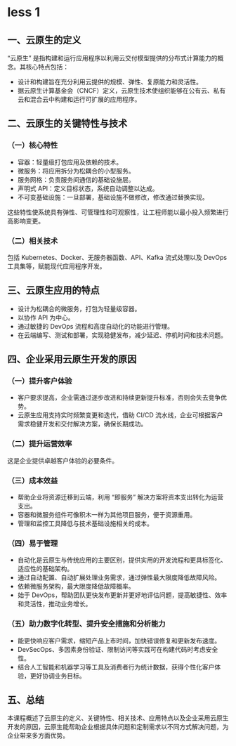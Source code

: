 # less 1

## 一、云原生的定义

“云原生” 是指构建和运行应用程序以利用云交付模型提供的分布式计算能力的概念。其核心特点包括：

- 设计和构建旨在充分利用云提供的规模、弹性、复原能力和灵活性。
- 据云原生计算基金会（CNCF）定义，云原生技术使组织能够在公有云、私有云和混合云中构建和运行可扩展的应用程序。

## 二、云原生的关键特性与技术

### （一）核心特性

- 容器：轻量级打包应用及依赖的技术。
- 微服务：将应用拆分为松耦合的小型服务。
- 服务网格：负责服务间通信的基础设施层。
- 声明式 API：定义目标状态，系统自动调整以达成。
- 不可变基础设施：一旦部署，基础设施不做修改，修改通过替换实现。

这些特性使系统具有弹性、可管理性和可观察性，让工程师能以最小投入频繁进行高影响变更。

### （二）相关技术

包括 Kubernetes、Docker、无服务器函数、API、Kafka 流式处理以及 DevOps 工具集等，赋能现代应用程序开发。

## 三、云原生应用的特点

- 设计为松耦合的微服务，打包为轻量级容器。
- 以协作 API 为中心。
- 通过敏捷的 DevOps 流程和高度自动化的功能进行管理。
- 在云端编写、测试和部署，实现稳健发布，减少延迟、停机时间和技术问题。

## 四、企业采用云原生开发的原因

### （一）提升客户体验

- 客户要求提高，企业需通过逐步改进和持续更新提升标准，否则会失去竞争优势。
- 云原生应用支持实时频繁变更和迭代，借助 CI/CD 流水线，企业可根据客户需求稳健开发和交付解决方案，确保长期成功。

### （二）提升运营效率

这是企业提供卓越客户体验的必要条件。

### （三）成本效益

- 帮助企业将资源迁移到云端，利用 “即服务” 解决方案将资本支出转化为运营支出。
- 容器和微服务组件可像积木一样为其他项目服务，便于资源重用。
- 管理和监控工具降低与技术基础设施相关的成本。

### （四）易于管理

- 自动化是云原生与传统应用的主要区别，提供实用的开发流程和更具标签化、适应性的基础架构。
- 通过自动配置、自动扩展处理业务需求，通过弹性最大限度降低故障风险。
- 依赖微服务架构，最大限度降低故障概率。
- 始于 DevOps，帮助团队更快发布更新并更好地评估问题，提高敏捷性、效率和灵活性，推动业务增长。

### （五）助力数字化转型、提升安全措施和分析能力

- 能更快响应客户需求，缩短产品上市时间，加快错误修复和更新发布速度。
- DevSecOps、多因素身份验证、限制访问等实践可在构建代码时考虑安全性。
- 结合人工智能和机器学习等工具及消费者行为统计数据，获得个性化客户体验，更好协调业务目标。

## 五、总结

本课程概述了云原生的定义、关键特性、相关技术、应用特点以及企业采用云原生开发的原因，云原生能帮助企业根据具体问题和定制需求以不同方式解决问题，为企业带来多方面优势。